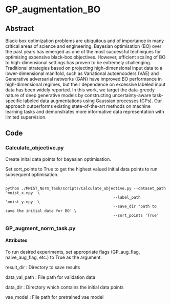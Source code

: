 # GP_augmentation_BO

## Abstract 

Black-box optimization problems are ubiquitous and of importance in many critical areas of science and engineering. Bayesian optimisation (BO) over the past
years has emerged as one of the most successful techniques for optimising expensive black-box objectives. However, efficient scaling of BO to high-dimensional
settings has proven to be extremely challenging. Traditional strategies based on projecting high-dimensional input data to a lower-dimensional manifold, such as
Variational autoencoders (VAE) and Generative adversarial networks (GAN) have improved BO performance in high-dimensional regimes, but their dependence on
excessive labeled input data has been widely reported. In this work, we target the data-greedy nature of deep generative models by constructing uncertainty-aware
task-specific labeled data augmentations using Gaussian processes (GPs). Our approach outperforms existing state-of-the-art methods on machine learning tasks
and demonstrates more informative data representation with limited supervision.

## Code

### Calculate_objective.py 

Create inital data points for bayesian optimisation. 

Set sort_points to True to get the highest valued initial data points to run subsequent optimisation.

 ```shell script

python ./MNIST_Norm_Task/scripts/Calculate_objective.py --dataset_path 'mnist_x.npy' \
                                                --label_path 'mnist_y.npy' \
                                                --save_dir 'path to save the initial data for BO' \
                                                --sort_points 'True'
 ```

### GP_augment_norm_task.py

#### Attributes
To run desired experiments, set appropriate flags (GP_aug_flag, naive_aug_flag, etc.) to True as the argument.

result_dir : Directory to save results 

data_val_path : File path for validation data 

data_dir : Directory which contains the initial data points

vae_model : File path for pretrained vae model



